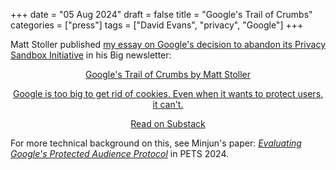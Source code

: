 +++
date = "05 Aug 2024"
draft = false
title = "Google's Trail of Crumbs"
categories = ["press"]
tags = ["David Evans", "privacy", "Google"]
+++

Matt Stoller published [my essay on Google's decision to abandon its Privacy Sandbox Initiative](https://www.thebignewsletter.com/p/googles-trail-of-crumbs) in his Big newsletter:

<center>
<a href="https://www.thebignewsletter.com/p/googles-trail-of-crumbs">
<div class="substack-post-embed"><p lang="en">Google's Trail of Crumbs by Matt Stoller</p><p>Google is too big to get rid of cookies. Even when it wants to protect users, it can't.</p><a data-post-link href="https://www.thebignewsletter.com/p/googles-trail-of-crumbs">Read on Substack</a></div><script async src="https://substack.com/embedjs/embed.js" charset="utf-8"></script></a>
</center>

For more technical background on this, see Minjun's paper: [_Evaluating Google's Protected Audience Protocol_](https://arxiv.org/abs/2405.08102) in PETS 2024.



